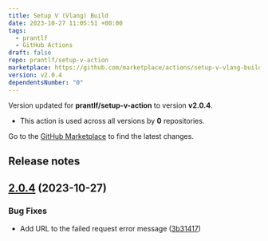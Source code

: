 ```yaml
---
title: Setup V (Vlang) Build
date: 2023-10-27 11:05:51 +00:00
tags:
  - prantlf
  - GitHub Actions
draft: false
repo: prantlf/setup-v-action
marketplace: https://github.com/marketplace/actions/setup-v-vlang-build
version: v2.0.4
dependentsNumber: "0"
---
```



Version updated for **prantlf/setup-v-action** to version **v2.0.4**.
- This action is used across all versions by **0** repositories.

Go to the [GitHub Marketplace](https://github.com/marketplace/actions/setup-v-vlang-build) to find the latest changes.

## Release notes

## [2.0.4](https://github.com/prantlf/setup-v-action/compare/v2.0.3...v2.0.4) (2023-10-27)


### Bug Fixes

* Add URL to the failed request error message ([3b31417](https://github.com/prantlf/setup-v-action/commit/3b3141703fcf81fb8dd07ed5470a76d0f7a1a043))




